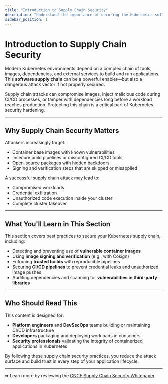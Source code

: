 ```yaml
---
title: "Introduction to Supply Chain Security"
description: "Understand the importance of securing the Kubernetes software supply chain and protecting your workloads from build-time and delivery-time threats."
sidebar_position: 1
---
```


# Introduction to Supply Chain Security

Modern Kubernetes environments depend on a complex chain of tools, images, dependencies, and external services to build and run applications. This **software supply chain** can be a powerful enabler—but also a dangerous attack vector if not properly secured.

Supply chain attacks can compromise images, inject malicious code during CI/CD processes, or tamper with dependencies long before a workload reaches production. Protecting this chain is a critical part of Kubernetes security hardening.

---

## Why Supply Chain Security Matters

Attackers increasingly target:

- Container base images with known vulnerabilities
- Insecure build pipelines or misconfigured CI/CD tools
- Open-source packages with hidden backdoors
- Signing and verification steps that are skipped or misapplied

A successful supply chain attack may lead to:

- Compromised workloads
- Credential exfiltration
- Unauthorized code execution inside your cluster
- Complete cluster takeover

---

## What You'll Learn in This Section

This section covers best practices to secure your Kubernetes supply chain, including:

- Detecting and preventing use of **vulnerable container images**
- Using **image signing and verification** (e.g., with Cosign)
- Enforcing **trusted builds** with reproducible pipelines
- Securing **CI/CD pipelines** to prevent credential leaks and unauthorized image pushes
- Auditing dependencies and scanning for **vulnerabilities in third-party libraries**

---

## Who Should Read This

This content is designed for:

- **Platform engineers** and **DevSecOps** teams building or maintaining CI/CD infrastructure
- **Developers** packaging and deploying workloads in containers
- **Security professionals** validating the integrity of containerized applications in Kubernetes

By following these supply chain security practices, you reduce the attack surface and build trust in every step of your application lifecycle.

---

➡ Learn more by reviewing the [CNCF Supply Chain Security Whitepaper](https://www.cncf.io/blog/2021/08/05/cloud-native-security-whitepaper-supply-chain-security/).
